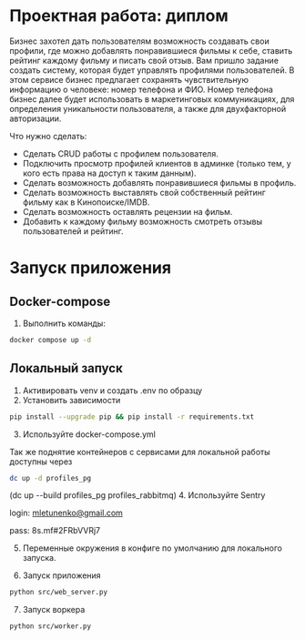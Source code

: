 # Проектная работа: диплом

Бизнес захотел дать пользователям возможность создавать свои профили, где можно добавлять понравившиеся фильмы к себе, ставить рейтинг каждому фильму и писать свой отзыв. Вам пришло задание создать систему, которая будет управлять профилями пользователей. В этом сервисе бизнес предлагает сохранять чувствительную информацию о человеке: номер телефона и ФИО. Номер телефона бизнес далее будет использовать в маркетинговых коммуникациях, для определения уникальности пользователя, а также для двухфакторной авторизации.

Что нужно сделать:

- Сделать CRUD работы с профилем пользователя.
- Подключить просмотр профилей клиентов в админке (только тем, у кого есть права
на доступ к таким данным).
- Сделать возможность добавлять понравившиеся фильмы в профиль.
- Сделать возможность выставлять свой собственный рейтинг фильму как в Кинопоиске/IMDB.
- Сделать возможность оставлять рецензии на фильм.
- Добавить к каждому фильму возможность смотреть отзывы пользователей и рейтинг.

# Запуск приложения

## Docker-compose

1. Выполнить команды:
```bash
docker compose up -d
```

## Локальный запуск

1. Активировать venv и создать .env по образцу
2. Установить зависимости

```bash
pip install --upgrade pip && pip install -r requirements.txt
```
3. Используйте docker-compose.yml 

Так же поднятие контейнеров с сервисами для локальной работы доступны через 

```bash
dc up -d profiles_pg
```
(dc up --build profiles_pg profiles_rabbitmq)
4. Используйте Sentry 

login: mletunenko@gmail.com

pass: 8s.mf#2FRbVVRj7

5. Переменные окружения в конфиге по умолчанию для локального запуска.

6. Запуск приложения

```bash
python src/web_server.py 
```
7. Запуск воркера

```bash
python src/worker.py 
```
